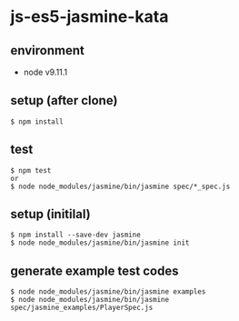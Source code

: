 # js-es5-jasmine-kata

## environment

- node v9.11.1

## setup (after clone)

```terminal
$ npm install
```

## test

```terminal
$ npm test
or
$ node node_modules/jasmine/bin/jasmine spec/*_spec.js
```

## setup (initilal)

```terminal
$ npm install --save-dev jasmine
$ node node_modules/jasmine/bin/jasmine init
```

## generate example test codes

```terminal
$ node node_modules/jasmine/bin/jasmine examples
$ node node_modules/jasmine/bin/jasmine spec/jasmine_examples/PlayerSpec.js
```
